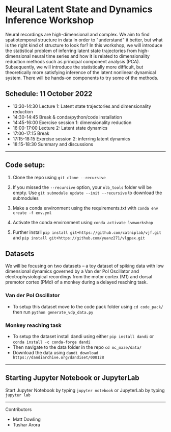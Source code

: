 # Neural Latent State and Dynamics Inference Workshop

Neural recordings are high-dimensional and complex.
 We aim to find spatiotemporal structure in data in order to "understand" it better, but what is the right kind of structure to look for?
In this workshop, we will introduce the statistical problem of inferring latent state trajectories from high-dimensional neural time series and how it is related to dimensionality reduction methods such as principal component analysis (PCA).
Subsequently, we will introduce the statistically more difficult, but theoretically more satisfying inference of the latent nonlinear dynamical system.
There will be hands-on components to try some of the methods.

## Schedule: 11 October 2022

 - 13:30-14:30 Lecture 1: Latent state trajectories and dimensionality reduction
 - 14:30-14:45 Break & conda/python/code installation
 - 14:45-16:00 Exercise session 1: dimensionality reduction
 - 16:00-17:00 Lecture 2: Latent state dynamics
 - 17:00-17:15 Break
 - 17:15-18:15 Exercise session 2: inferring latent dynamics
 - 18:15-18:30 Summary and discussions

---
## Code setup:

1. Clone the repo using `git clone --recursive`

1. If you missed the `--recursive` option, your `nlb_tools` folder will be empty. Use `git submodule update --init --recursive` to download the submodules

1. Make a conda environment using the requirements.txt with 
    `conda env create -f env.yml`

1. Activate the conda environment using `conda activate lvmworkshop`

1. Further install 
 `pip install git+https://github.com/catniplab/vjf.git`
 and 
 `pip install git+https://github.com/yuanz271/vlgpax.git`

## Datasets
We will be focusing on two datasets – a toy dataset of spiking data with low dimensional dynamics governed by
a Van der Pol Oscillator and electrophysiological recordings from the motor cortex (M1) and dorsal premotor cortex (PMd) 
of a monkey during a delayed reaching task.

### Van der Pol Oscillator

  - To setup this dataset move to the code pack folder using `cd code_pack/` then run `python generate_vdp_data.py`

### Monkey reaching task

  - To setup the dataset install dandi using either `pip install dandi` or `conda install -c conda-forge dandi`
  - Then navigate to the data folder in the repo `cd mc_maze/data/`
  - Download the data using `dandi download https://dandiarchive.org/dandiset/000128`

---
## Starting Jupyter Notebook or JupyterLab
Start Jupyter Notebook by typing `jupyter notebook`
or JupyterLab by typing `jupyter lab`

---
Contributors

 - Matt Dowling
 - Tushar Arora
